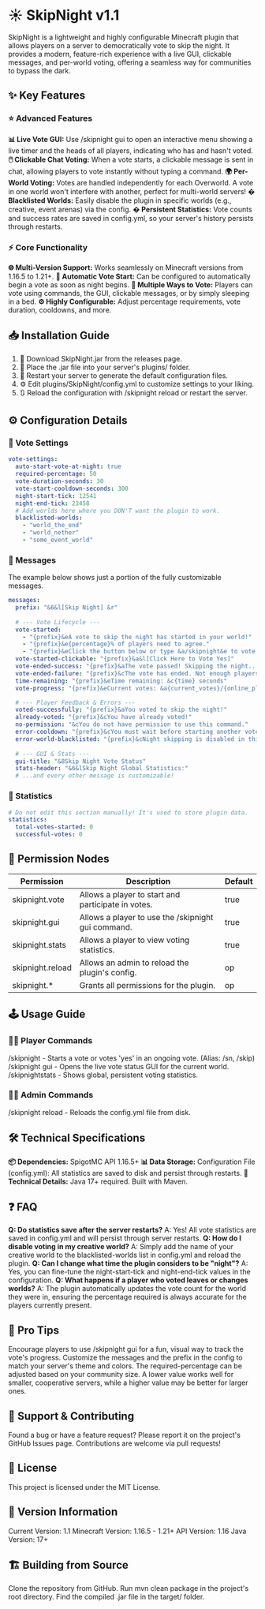 
# ☀️ SkipNight v1.1
SkipNight is a lightweight and highly configurable Minecraft plugin that allows players on a server to democratically vote to skip the night. It provides a modern, feature-rich experience with a live GUI, clickable messages, and per-world voting, offering a seamless way for communities to bypass the dark.

## ✨ Key Features
### ⭐ Advanced Features
**📊 Live Vote GUI:** Use /skipnight gui to open an interactive menu showing a live timer and the heads of all players, indicating who has and hasn't voted.
**🖱️ Clickable Chat Voting:** When a vote starts, a clickable message is sent in chat, allowing players to vote instantly without typing a command.
**🌍 Per-World Voting:** Votes are handled independently for each Overworld. A vote in one world won't interfere with another, perfect for multi-world servers!
**� Blacklisted Worlds:** Easily disable the plugin in specific worlds (e.g., creative, event arenas) via the config.
**� Persistent Statistics:** Vote counts and success rates are saved in config.yml, so your server's history persists through restarts.

### ⚡ Core Functionality
**🌐 Multi-Version Support:** Works seamlessly on Minecraft versions from 1.16.5 to 1.21+.
**🌅 Automatic Vote Start:** Can be configured to automatically begin a vote as soon as night begins.
**🛌 Multiple Ways to Vote:** Players can vote using commands, the GUI, clickable messages, or by simply sleeping in a bed.
**⚙️ Highly Configurable:** Adjust percentage requirements, vote duration, cooldowns, and more.

## 📥 Installation Guide
1. 🔽 Download SkipNight.jar from the releases page.
2. 📂 Place the .jar file into your server's plugins/ folder.
3. 🔄 Restart your server to generate the default configuration files.
4. ⚙️ Edit plugins/SkipNight/config.yml to customize settings to your liking.
5. 🔃 Reload the configuration with /skipnight reload or restart the server.

## ⚙️ Configuration Details
### 🌙 Vote Settings
```yaml
vote-settings:
  auto-start-vote-at-night: true
  required-percentage: 50
  vote-duration-seconds: 30
  vote-start-cooldown-seconds: 300
  night-start-tick: 12541
  night-end-tick: 23458
  # Add worlds here where you DON'T want the plugin to work.
  blacklisted-worlds:
    - "world_the_end"
    - "world_nether"
    - "some_event_world"
```

### 💬 Messages
The example below shows just a portion of the fully customizable messages.
```yaml
messages:
  prefix: "&6&l[Skip Night] &r"
  
  # --- Vote Lifecycle ---
  vote-started:
    - "{prefix}&eA vote to skip the night has started in your world!"
    - "{prefix}&e{percentage}% of players need to agree."
    - "{prefix}&eClick the button below or type &a/skipnight&e to vote!"
  vote-started-clickable: "{prefix}&a&l[Click Here to Vote Yes]"
  vote-ended-success: "{prefix}&aThe vote passed! Skipping the night..."
  vote-ended-failure: "{prefix}&cThe vote has ended. Not enough players voted..."
  time-remaining: "{prefix}&eTime remaining: &c{time} seconds"
  vote-progress: "{prefix}&eCurrent votes: &a{current_votes}/{online_players} &e- Need {percentage}%"

  # --- Player Feedback & Errors ---
  voted-successfully: "{prefix}&aYou voted to skip the night!"
  already-voted: "{prefix}&cYou have already voted!"
  no-permission: "&cYou do not have permission to use this command."
  error-cooldown: "{prefix}&cYou must wait before starting another vote!"
  error-world-blacklisted: "{prefix}&cNight skipping is disabled in this world."
  
  # --- GUI & Stats ---
  gui-title: "&8Skip Night Vote Status"
  stats-header: "&6&lSkip Night Global Statistics:"
  # ...and every other message is customizable!
```

### 💾 Statistics
```yaml
# Do not edit this section manually! It's used to store plugin data.
statistics:
  total-votes-started: 0
  successful-votes: 0
```

## 🔑 Permission Nodes

| Permission         | Description                                      | Default |
|--------------------|--------------------------------------------------|---------|
| skipnight.vote     | Allows a player to start and participate in votes.| true    |
| skipnight.gui      | Allows a player to use the /skipnight gui command.| true    |
| skipnight.stats    | Allows a player to view voting statistics.        | true    |
| skipnight.reload   | Allows an admin to reload the plugin's config.    | op      |
| skipnight.*        | Grants all permissions for the plugin.            | op      |

## 🕹️ Usage Guide
### 👨‍💻 Player Commands
/skipnight - Starts a vote or votes 'yes' in an ongoing vote. (Alias: /sn, /skip)
/skipnight gui - Opens the live vote status GUI for the current world.
/skipnightstats - Shows global, persistent voting statistics.

### 👨‍💼 Admin Commands
/skipnight reload - Reloads the config.yml file from disk.

## 🛠️ Technical Specifications
**📦 Dependencies:**
SpigotMC API 1.16.5+
**📊 Data Storage:**
Configuration File (config.yml): All statistics are saved to disk and persist through restarts.
**🔧 Technical Details:**
Java 17+ required.
Built with Maven.

## ❓ FAQ
**Q: Do statistics save after the server restarts?**
A: Yes! All vote statistics are saved in config.yml and will persist through server restarts.
**Q: How do I disable voting in my creative world?**
A: Simply add the name of your creative world to the blacklisted-worlds list in config.yml and reload the plugin.
**Q: Can I change what time the plugin considers to be "night"?**
A: Yes, you can fine-tune the night-start-tick and night-end-tick values in the configuration.
**Q: What happens if a player who voted leaves or changes worlds?**
A: The plugin automatically updates the vote count for the world they were in, ensuring the percentage required is always accurate for the players currently present.

## 🌟 Pro Tips
Encourage players to use /skipnight gui for a fun, visual way to track the vote's progress.
Customize the messages and the prefix in the config to match your server's theme and colors.
The required-percentage can be adjusted based on your community size. A lower value works well for smaller, cooperative servers, while a higher value may be better for larger ones.

## 🤝 Support & Contributing
Found a bug or have a feature request? Please report it on the project's GitHub Issues page. Contributions are welcome via pull requests!

## 📜 License
This project is licensed under the MIT License.

## 📌 Version Information
Current Version: 1.1
Minecraft Version: 1.16.5 - 1.21+
API Version: 1.16
Java Version: 17+

## 🏗️ Building from Source
Clone the repository from GitHub.
Run mvn clean package in the project's root directory.
Find the compiled .jar file in the target/ folder.


